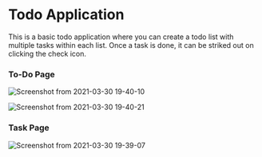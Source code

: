 # Todo Application

This is a basic todo application where you can create a todo list with multiple tasks within each list. Once a task is done, it can be striked out on clicking the check icon.
### To-Do Page

![Screenshot from 2021-03-30 19-40-10](https://user-images.githubusercontent.com/73518403/113007135-93c03780-9193-11eb-8bf1-7095e649fb34.png)


![Screenshot from 2021-03-30 19-40-21](https://user-images.githubusercontent.com/73518403/113006522-1399d200-9193-11eb-8015-31410f75365e.png)


### Task Page

![Screenshot from 2021-03-30 19-39-07](https://user-images.githubusercontent.com/73518403/113006793-49d75180-9193-11eb-87b9-79e3f946f452.png)


